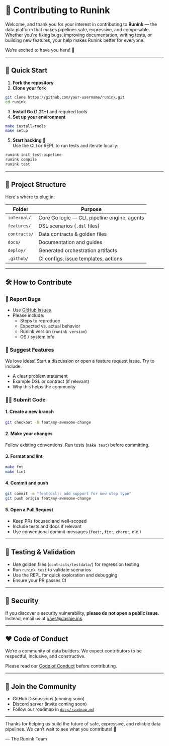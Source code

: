 # 🤝 Contributing to Runink

Welcome, and thank you for your interest in contributing to **Runink** — the data platform that makes pipelines safe, expressive, and composable. Whether you're fixing bugs, improving documentation, writing tests, or building new features, your help makes Runink better for everyone.

We’re excited to have you here! 🚀

---

## 🧭 Quick Start

1. **Fork the repository**
2. **Clone your fork**

```bash
git clone https://github.com/your-username/runink.git
cd runink
```

3. **Install Go (1.21+)** and required tools
4. **Set up your environment**

```bash
make install-tools
make setup
```

5. **Start hacking** 🚧  
Use the CLI or REPL to run tests and iterate locally:

```bash
runink init test-pipeline
runink compile
runink test
```

---

## 📂 Project Structure

Here's where to plug in:

| Folder | Purpose |
|--------|---------|
| `internal/` | Core Go logic — CLI, pipeline engine, agents |
| `features/` | DSL scenarios (`.dsl` files) |
| `contracts/` | Data contracts & golden files |
| `docs/` | Documentation and guides |
| `deploy/` | Generated orchestration artifacts |
| `.github/` | CI configs, issue templates, actions |

---

## 🛠️ How to Contribute

### 🐞 Report Bugs

- Use [GitHub Issues](https://github.com/runink/runink/issues)
- Please include:
  - Steps to reproduce
  - Expected vs. actual behavior
  - Runink version (`runink version`)
  - OS / system info

### 🌟 Suggest Features

We love ideas! Start a discussion or open a feature request issue. Try to include:
- A clear problem statement
- Example DSL or contract (if relevant)
- Why this helps the community

### 🧑‍💻 Submit Code

#### 1. Create a new branch

```bash
git checkout -b feat/my-awesome-change
```

#### 2. Make your changes  
Follow existing conventions. Run tests (`make test`) before committing.

#### 3. Format and lint

```bash
make fmt
make lint
```

#### 4. Commit and push

```bash
git commit -m "feat(dsl): add support for new step type"
git push origin feat/my-awesome-change
```

#### 5. Open a Pull Request

- Keep PRs focused and well-scoped
- Include tests and docs if relevant
- Use conventional commit messages (`feat:`, `fix:`, `chore:`, etc.)

---

## 🧪 Testing & Validation

- Use golden files (`contracts/testdata/`) for regression testing
- Run `runink test` to validate scenarios
- Use the REPL for quick exploration and debugging
- Ensure your PR passes CI

---

## 🔐 Security

If you discover a security vulnerability, **please do not open a public issue.**  
Instead, email us at [paes@dashie.ink](mailto:paes@dashie.ink).

---

## ❤️ Code of Conduct

We’re a community of data builders. We expect contributors to be respectful, inclusive, and constructive.

Please read our [Code of Conduct](./CODE_OF_CONDUCT.md) before contributing.

---

## 🧵 Join the Community

- GitHub Discussions (coming soon)
- Discord server (invite coming soon)
- Follow our roadmap in [`docs/roadmap.md`](./docs/roadmap.md)

---

Thanks for helping us build the future of safe, expressive, and reliable data pipelines. We can’t wait to see what you contribute! 🙌

— The Runink Team